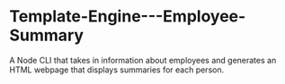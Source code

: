 # Template-Engine---Employee-Summary
A Node CLI that takes in information about employees and generates an HTML webpage that displays summaries for each person.
